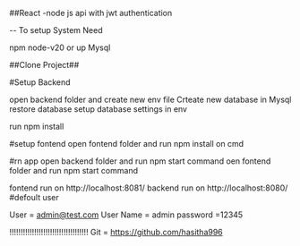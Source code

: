 ##React -node js   api with jwt authentication  

-- To setup System Need

npm node-v20  or up
Mysql


##Clone Project##

#Setup Backend

open  backend folder and create new env file 
Crteate new database in Mysql
restore database 
setup database settings in env


run  npm install



#setup fontend 
open fontend folder and run npm install on cmd



#rn app
open backend folder and run npm start command 
oen fontend folder and run npm start command 



fontend run on http://localhost:8081/
backend run on http://localhost:8080/
#defoult user



   User = admin@test.com
   User Name = admin
   password =12345

!!!!!!!!!!!!!!!!!!!!!!!!!!!!!!!!!!!
Git = https://github.com/hasitha996